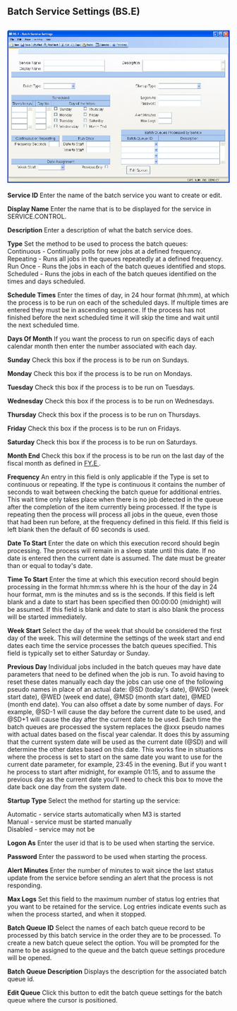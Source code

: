##  Batch Service Settings (BS.E)

<PageHeader />

##

![](./BS-E-1.jpg)

**Service ID** Enter the name of the batch service you want to create or edit.  
  
**Display Name** Enter the name that is to be displayed for the service in
SERVICE.CONTROL.  
  
**Description** Enter a description of what the batch service does.  
  
**Type** Set the method to be used to process the batch queues:  
Continuous - Continually polls for new jobs at a defined frequency.  
Repeating - Runs all jobs in the queues repeatedly at a defined frequency.  
Run Once - Runs the jobs in each of the batch queues identified and stops.  
Scheduled - Runs the jobs in each of the batch queues identified on the times
and days scheduled.  
  
**Schedule Times** Enter the times of day, in 24 hour format (hh:mm), at which
the process is to be run on each of the scheduled days. If multiple times are
entered they must be in ascending sequence. If the process has not finished
before the next scheduled time it will skip the time and wait until the next
scheduled time.  
  
**Days Of Month** If you want the process to run on specific days of each
calendar month then enter the number associated with each day.  
  
**Sunday** Check this box if the process is to be run on Sundays.  
  
**Monday** Check this box if the process is to be run on Mondays.  
  
**Tuesday** Check this box if the process is to be run on Tuesdays.  
  
**Wednesday** Check this box if the process is to be run on Wednesdays.  
  
**Thursday** Check this box if the process is to be run on Thursdays.  
  
**Friday** Check this box if the process is to be run on Fridays.  
  
**Saturday** Check this box if the process is to be run on Saturdays.  
  
**Month End** Check this box if the process is to be run on the last day of the fiscal month as defined in [ FY.E ](../../../../../rover/AP-OVERVIEW/AP-ENTRY/ACCT-CONTROL/ACCT-CONTROL-1/ar-e/AR-E-1/CASH-E/recon-e/RECON-E-4/GLTRANS-E/GLTRANS-E-1/FY-E) .   
  
**Frequency** An entry in this field is only applicable if the Type is set to
continuous or repeating. If the type is continuous it contains the number of
seconds to wait between checking the batch queue for additional entries. This
wait time only takes place when there is no job detected in the queue after
the completion of the item currently being processed. If the type is repeating
then the process will process all jobs in the queue, even those that had been
run before, at the frequency defined in this field. If this field is left
blank then the default of 60 seconds is used.  
  
**Date To Start** Enter the date on which this execution record should begin
processing. The process will remain in a sleep state until this date. If no
date is entered then the current date is assumed. The date must be greater
than or equal to today's date.  
  
**Time To Start** Enter the time at which this execution record should begin
processing in the format hh:mm:ss where hh is the hour of the day in 24 hour
format, mm is the minutes and ss is the seconds. If this field is left blank
and a date to start has been specified then 00:00:00 (midnight) will be
assumed. If this field is blank and date to start is also blank the process
will be started immediately.  
  
**Week Start** Select the day of the week that should be considered the first
day of the week. This will determine the settings of the week start and end
dates each time the service processes the batch queues specified. This field
is typically set to either Saturday or Sunday.  
  
**Previous Day** Individual jobs included in the batch queues may have date
parameters that need to be defined when the job is run. To avoid having to
reset these dates manually each day the jobs can use one of the following
pseudo names in place of an actual date: @SD (today's date), @WSD (week start
date), @WED (week end date), @MSD (month start date), @MED (month end date).
You can also offset a date by some number of days. For example, @SD-1 will
cause the day before the current date to be used, and @SD+1 will cause the day
after the current date to be used. Each time the batch queues are processed
the system replaces the @xxx pseudo names with actual dates based on the
fiscal year calendar. It does this by assuming that the current system date
will be used as the current date (@SD) and will determine the other dates
based on this date. This works fine in situations where the process is set to
start on the same date you want to use for the current date parameter, for
example, 23:45 in the evening. But if you want t  
he process to start after midnight, for example 01:15, and to assume the
previous day as the current date you'll need to check this box to move the
date back one day from the system date.  
  
**Startup Type** Select the method for starting up the service:  
  
Automatic - service starts automatically when M3 is started  
Manual - service must be started manually  
Disabled - service may not be  
  
**Logon As** Enter the user id that is to be used when starting the service.  
  
**Password** Enter the password to be used when starting the process.  
  
**Alert Minutes** Enter the number of minutes to wait since the last status
update from the service before sending an alert that the process is not
responding.  
  
**Max Logs** Set this field to the maximum number of status log entries that
you want to be retained for the service. Log entries indicate events such as
when the process started, and when it stopped.  
  
**Batch Queue ID** Select the names of each batch queue record to be processed
by this batch service in the order they are to be processed. To create a new
batch queue select the  option. You will be prompted for the name to be
assigned to the queue and the batch queue settings procedure will be opened.  
  
**Batch Queue Description** Displays the description for the associated batch
queue id.  
  
**Edit Queue** Click this button to edit the batch queue settings for the
batch queue where the cursor is positioned.  
  
  
<badge text= "Version 8.10.57" vertical="middle" />

<PageFooter />